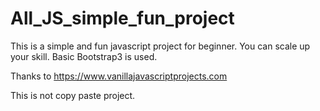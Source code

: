 # All_JS_simple_fun_project
This is a simple and fun javascript project for beginner. You can scale up your skill. Basic Bootstrap3 is used.


Thanks to https://www.vanillajavascriptprojects.com

This is not copy paste project.
